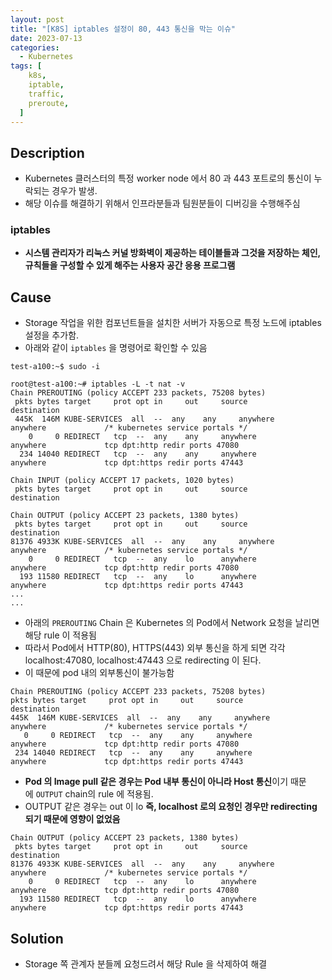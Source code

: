 ```yaml
---
layout: post
title: "[K8S] iptables 설정이 80, 443 통신을 막는 이슈"
date: 2023-07-13
categories:
  - Kubernetes
tags: [
    k8s,
    iptable,
    traffic,
    preroute,
  ]
---
```

## Description

- Kubernetes 클러스터의 특정 worker node 에서 80 과 443 포트로의 통신이 누락되는 경우가 발생.
- 해당 이슈를 해결하기 위해서 인프라분들과 팀원분들이 디버깅을 수행해주심

### **iptables**

- **시스템 관리자가 리눅스 커널 방화벽이 제공하는 테이블들과 그것을 저장하는 체인, 규칙들을 구성할 수 있게 해주는 사용자 공간 응용 프로그램**

## Cause

- Storage 작업을 위한 컴포넌트들을 설치한 서버가 자동으로 특정 노드에 iptables 설정을 추가함.
- 아래와 같이 `iptables` 을 명령어로 확인할 수 있음

```
test-a100:~$ sudo -i

root@test-a100:~# iptables -L -t nat -v
Chain PREROUTING (policy ACCEPT 233 packets, 75208 bytes)
 pkts bytes target     prot opt in     out     source               destination
 445K  146M KUBE-SERVICES  all  --  any    any     anywhere             anywhere             /* kubernetes service portals */
    0     0 REDIRECT   tcp  --  any    any     anywhere             anywhere             tcp dpt:http redir ports 47080
  234 14040 REDIRECT   tcp  --  any    any     anywhere             anywhere             tcp dpt:https redir ports 47443
 
Chain INPUT (policy ACCEPT 17 packets, 1020 bytes)
 pkts bytes target     prot opt in     out     source               destination
 
Chain OUTPUT (policy ACCEPT 23 packets, 1380 bytes)
 pkts bytes target     prot opt in     out     source               destination
81376 4933K KUBE-SERVICES  all  --  any    any     anywhere             anywhere             /* kubernetes service portals */
    0     0 REDIRECT   tcp  --  any    lo      anywhere             anywhere             tcp dpt:http redir ports 47080
  193 11580 REDIRECT   tcp  --  any    lo      anywhere             anywhere             tcp dpt:https redir ports 47443
...
...
```

- 아래의 `PREROUTING` Chain 은 Kubernetes 의 Pod에서 Network 요청을 날리면 해당 rule 이 적용됨
- 따라서 Pod에서 HTTP(80), HTTPS(443) 외부 통신을 하게 되면 각각 localhost:47080, localhost:47443 으로 redirecting 이 된다.
- 이 때문에 pod 내의 외부통신이 불가능함

```
Chain PREROUTING (policy ACCEPT 233 packets, 75208 bytes)
pkts bytes target     prot opt in     out     source               destination
445K  146M KUBE-SERVICES  all  --  any    any     anywhere             anywhere             /* kubernetes service portals */
   0     0 REDIRECT   tcp  --  any    any     anywhere             anywhere             tcp dpt:http redir ports 47080
 234 14040 REDIRECT   tcp  --  any    any     anywhere             anywhere             tcp dpt:https redir ports 47443
```

- **Pod 의 Image pull 같은 경우는 Pod 내부 통신이 아니라 Host 통신**이기 때문에 `OUTPUT` chain의 rule 에 적용됨.
- OUTPUT 같은 경우는 out 이 lo **즉, localhost 로의 요청인 경우만 redirecting 되기 때문에 영향이 없었음**

```
Chain OUTPUT (policy ACCEPT 23 packets, 1380 bytes)
 pkts bytes target     prot opt in     out     source               destination
81376 4933K KUBE-SERVICES  all  --  any    any     anywhere             anywhere             /* kubernetes service portals */
    0     0 REDIRECT   tcp  --  any    lo      anywhere             anywhere             tcp dpt:http redir ports 47080
  193 11580 REDIRECT   tcp  --  any    lo      anywhere             anywhere             tcp dpt:https redir ports 47443
```

## Solution

- Storage 쪽 관계자 분들께 요청드려서 해당 Rule 을 삭제하여 해결